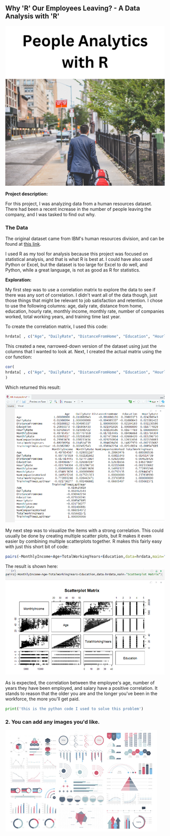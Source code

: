 ## Why 'R' Our Employees Leaving? - A Data Analysis with 'R'

<img src="images/HR Project/cover.png?raw=true"/>


**Project description:** 

For this project, I was analyzing data from a human resources dataset. There had been a recent increase in the number of people leaving the company, and I was tasked to find out why. 

### The Data

The original dataset came from IBM's human resources division, and can be found at [this link](https://www.kaggle.com/datasets/pavansubhasht/ibm-hr-analytics-attrition-dataset). 

I used R as my tool for analysis because this project was focused on statistical analysis, and that is what R is best at. I could have also used Python or Excel, but the dataset is too large for Excel to do well, and Python, while a great language, is not as good as R for statistics.

**Exploration:**

My first step was to use a correlation matrix to explore the data to see if there was any sort of correlation. I didn't want all of the data though, just those things that might be relevant to job satisfaction and retention. I chose to use the following columns: age, daily rate, distance from home, education, hourly rate, monthly income, monthly rate, number of companies worked, total working years, and training time last year.

To create the correlation matrix, I used this code:
```R
hrdata[ , c("Age", "DailyRate", "DistanceFromHome", "Education", "HourlyRate", "MonthlyIncome", "MonthlyRate", "NumCompaniesWorked", "TotalWorkingYears", "TrainingTimesLastYear")]
```
This created a new, narrowed-down version of the dataset using just the columns that I wanted to look at. Next, I created the actual matrix using the cor function:

```R
cor(
hrdata[ , c("Age", "DailyRate", "DistanceFromHome", "Education", "HourlyRate", "MonthlyIncome", "MonthlyRate", "NumCompaniesWorked", "TotalWorkingYears", "TrainingTimesLastYear")]
)
```
Which returned this result:

<img src="images/HR Project/correlation.png?raw=true"/>

My next step was to visualize the items with a strong correlation. This could usually be done by creating multiple scatter plots, but R makes it even easier by combining multiple scatterplots together. R makes this fairly easy with just this short bit of code:

```R
pairs(~MonthlyIncome+Age+TotalWorkingYears+Education,data=hrdata,main="Scatterplot Matrix")
```

The result is shown here:
<img src="images/HR Project/scatterplot.png?raw=true"/>

As is expected, the correlation between the employee's age, number of years they have been employed, and salary have a positive correlation. It stands to reason that the older you are and the longer you've been in the workforce, the more you'll get paid. 

```python
print('this is the python code I used to solve this problem')
```

### 2. You can add any images you'd like. 

<img src="images/dummy_thumbnail.jpg?raw=true"/>


